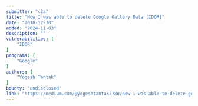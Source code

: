 ```yaml
---
submitter: "c2a"
title: "How I was able to delete Google Gallery Data [IDOR]"
date: "2018-12-30"
added: "2024-11-03"
description: ""
vulnerabilities: [
    "IDOR"
]
programs: [
    "Google"
]
authors: [
    "Yogesh Tantak"
]
bounty: "undisclosed"
link: "https://medium.com/@yogeshtantak7788/how-i-was-able-to-delete-google-gallery-data-idor-53d2f303efff"
---
```




